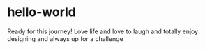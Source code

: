 # hello-world
Ready for this journey!
Love life and love to laugh and totally enjoy designing and always up for a challenge
